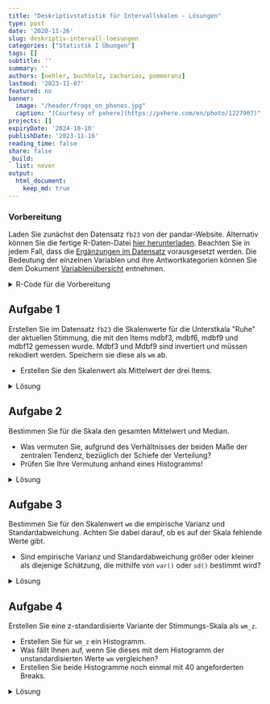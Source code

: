 ```yaml
---
title: "Deskriptivstatistik für Intervallskalen - Lösungen" 
type: post
date: '2020-11-26' 
slug: deskriptiv-intervall-loesungen 
categories: ["Statistik I Übungen"] 
tags: [] 
subtitle: ''
summary: '' 
authors: [nehler, buchholz, zacharias, pommeranz] 
lastmod: '2023-11-07'
featured: no
banner:
  image: "/header/frogs_on_phones.jpg"
  caption: "[Courtesy of pxhere](https://pxhere.com/en/photo/1227907)"
projects: []
expiryDate: '2024-10-10'
publishDate: '2023-11-16'
reading_time: false
share: false
_build:
  list: never
output:
  html_document:
    keep_md: true
---
```



### Vorbereitung


Laden Sie zunächst den Datensatz `fb23` von der pandar-Website. Alternativ können Sie die fertige R-Daten-Datei [<i class="fas fa-download"></i> hier herunterladen](/daten/fb23.rda). Beachten Sie in jedem Fall, dass die [Ergänzungen im Datensatz](/lehre/statistik-i/deskriptiv-intervall/#prep) vorausgesetzt werden. Die Bedeutung der einzelnen Variablen und ihre Antwortkategorien können Sie dem Dokument [Variablenübersicht](/lehre/statistik-i/variablen.pdf) entnehmen.

<details><summary>R-Code für die Vorbereitung</summary>

```r
#### Was bisher geschah: ----

# Daten laden
load(url('https://pandar.netlify.app/daten/fb23.rda'))

# Nominalskalierte Variablen in Faktoren verwandeln
fb23$hand_factor <- factor(fb23$hand,
                             levels = 1:2,
                             labels = c("links", "rechts"))
fb23$fach <- factor(fb23$fach,
                    levels = 1:5,
                    labels = c('Allgemeine', 'Biologische', 'Entwicklung', 'Klinische', 'Diag./Meth.'))
fb23$ziel <- factor(fb23$ziel,
                        levels = 1:4,
                        labels = c("Wirtschaft", "Therapie", "Forschung", "Andere"))
fb23$wohnen <- factor(fb23$wohnen, 
                      levels = 1:4, 
                      labels = c("WG", "bei Eltern", "alleine", "sonstiges"))
```

</details>


## Aufgabe 1

Erstellen Sie im Datensatz `fb23` die Skalenwerte für die Unterstkala "Ruhe" der aktuellen Stimmung, die mit den Items mdbf3, mdbf6, mdbf9 und mdbf12 gemessen wurde. Mdbf3 und Mdbf9 sind invertiert und müssen rekodiert werden. Speichern sie diese als `wm` ab.

* Erstellen Sie den Skalenwert als Mittelwert der drei Items.


<details><summary>Lösung</summary>


```r
# Invertieren
fb23$mdbf3_pre_r <-  -1 * (fb23$mdbf3_pre - 5)
fb23$mdbf9_pre_r <-  -1 * (fb23$mdbf9_pre - 5)
```


```r
# Skalenwert

wm <- fb23[, c("mdbf3_pre_r", "mdbf6_pre", "mdbf9_pre_r", "mdbf12_pre")]

fb23$wm <- rowMeans(wm)
```

Oder in einem Schritt mit der Pipe:


```r
# Skalenwert

fb23$wm <-  fb23[, c("mdbf3_pre_r", "mdbf6_pre", "mdbf9_pre_r", "mdbf12_pre")] |> rowMeans()
```

</details>


## Aufgabe 2

Bestimmen Sie für die Skala den gesamten Mittelwert und Median.

* Was vermuten Sie, aufgrund des Verhältnisses der beiden Maße der zentralen Tendenz, bezüglich der Schiefe der Verteilung?
* Prüfen Sie Ihre Vermutung anhand eines Histogramms!


<details><summary>Lösung</summary>


```r
# Median und Mittelwert
median(fb23$wm, na.rm = TRUE)
```

```
## [1] 3
```

```r
mean(fb23$wm, na.rm = TRUE)
```

```
## [1] 2.730447
```

Der Median ist größer als der Mittelwert, was eine linksschiefe Verteilung vermuten lässt.


**Prüfen der Vermutung anhand eines Histogramms!**


```r
hist(fb23$wm, breaks = 6) # Histogramm
```

![](/lehre/statistik-i/deskriptiv-intervall-loesungen_files/figure-html/unnamed-chunk-6-1.png)<!-- -->

Unser Histogramm zeigt uns, dass die Verteilung tatsächlich einigermaßen linksschief verläuft.
</details>


## Aufgabe 3

Bestimmen Sie für den Skalenwert `wm` die empirische Varianz und Standardabweichung. Achten Sie dabei darauf, ob es auf der Skala fehlende Werte gibt.

* Sind empirische Varianz und Standardabweichung größer oder kleiner als diejenige Schätzung, die mithilfe von `var()` oder `sd()` bestimmt wird?

<details><summary>Lösung</summary>

**Erinnerung:**

* Empirische Varianz: $s^2_{X} = \frac{\sum_{m=1}^n (x_m - \bar{x})^2}{n}$  
* Schätzer der Populationsvarianz: $\hat{\sigma}^2_{X} = \frac{\sum_{m=1}^n (x_m - \bar{x})^2}{n - 1}$  

Zur Berechnung der Varianz gemäß Formel benötigen wir $n$. Wir könnten mit `nrow(fb23)` die Länge des Datensatzes für `n` heranziehen. Dies ist jedoch nur dann sinnvoll, wenn auf der Variable `wm` keine fehlenden Werte vorhanden sind!


```r
is.na(fb23$wm) |> sum()
```

```
## [1] 0
```

Hier gibt es tatsächlich keinen fehlenden Wert.


```r
# empirische Varianz
# per Hand
sum((fb23$wm - mean(fb23$wm, na.rm = T))^2, na.rm = T) / (length(na.omit(fb23$wm)))
```

```
## [1] 0.5582769
```

```r
# durch Umrechnung 
var(fb23$wm, na.rm = T) * (length(na.omit(fb23$wm))-1) / length(na.omit(fb23$wm))
```

```
## [1] 0.5582769
```

```r
# Populationsschätzer
var(fb23$wm, na.rm = T)
```

```
## [1] 0.5614133
```

Die empirische Varianz ist kleiner als der Populationsschätzer.

Nun fehlt noch die Betrachtung der Standardabweichung. Als einfachste Möglichkeit für die Berechnung der empirischen Standardabweichung haben wir gelernt, dass man die Wurzel aus der empirischen Varianz ziehen kann.


```r
# empirische Standardabweichung (na.omit / na.rm kann auch ausgelassen werden!)
(sum((fb23$wm - mean(fb23$wm, na.rm = T))^2, na.rm = T) / length(na.omit(fb23$wm))) |> sqrt()
```

```
## [1] 0.7471793
```

```r
# Populationsschätzer
sd(fb23$wm, na.rm = T)
```

```
## [1] 0.7492752
```

Auch hier ist der empirische Wert kleiner als der Schätzer.

</details>


## Aufgabe 4

Erstellen Sie eine z-standardisierte Variante der Stimmungs-Skala als `wm_z`.

* Erstellen Sie für `wm_z` ein Histogramm.
* Was fällt Ihnen auf, wenn Sie dieses mit dem Histogramm der unstandardisierten Werte `wm` vergleichen?
* Erstellen Sie beide Histogramme noch einmal mit 40 angeforderten Breaks.


<details><summary>Lösung</summary>

Um die Vergleichbarkeit zu erhöhen, wird im folgenden Code ein kleiner Trick angewendet. Die beiden Histogramme sollten am besten gleichzeitig unter **Plots** angezeigt werden. Durch die verwendete Funktion `par()` kann man verschiedene Plots gemeinsam in einem Fenster zeichnen. Das Argument bestimmt dabei, dass es eine Zeile und zwei Spalten für die Plots gibt.


```r
par(mfrow=c(1,2))

# z-Standardisierung
fb23$wm_z <- scale(fb23$wm)

# Histogramme
hist(fb23$wm_z)
hist(fb23$wm)
```

![](/lehre/statistik-i/deskriptiv-intervall-loesungen_files/figure-html/unnamed-chunk-10-1.png)<!-- -->

Beim Vergleich der beiden Histogrammen fällt auf, dass sich - aufgrund der R-Voreinstellungen - das Erscheinungsbild fälschlicherweise unterscheidet (vor allem, wenn wir die y-Achse betrachten!) - eigentlich sollte sich durch die z-Transformation nur Skalierung der x-Achsen-Variable verändern. Tatsächlich aber bestimmt R hier eine unterschiedliche Anzahl von Kategorien. Wir erhalten eine konstantere Darstellung durch das `breaks`-Argument:


```r
# Histogramme mit jeweils 5/6 Breaks
par(mfrow=c(1,2))
hist(fb23$wm_z, breaks = 5)
hist(fb23$wm, breaks = 6)
```

![](/lehre/statistik-i/deskriptiv-intervall-loesungen_files/figure-html/unnamed-chunk-11-1.png)<!-- -->

Die Verteilungen sehen nun tatsächlich vergleichbar aus. Da die Breaks ein weicher Befehl sind, kann hier keine komplette Gleichheit gegeben werden.

</details>
